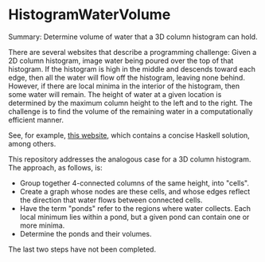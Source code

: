 # HistogramWaterVolume
Summary: Determine volume of water that a 3D column histogram can hold.

There are several websites that describe a programming challenge: Given a 2D column histogram,  image water being poured over the top of that histogram.
If the histogram is high in the middle and descends toward each edge, then all the water will flow off the histogram, leaving none behind.
However, if there are local minima in the interior of the histogram, then some water will remain.
The height of water at a given location is determined by the maximum column height to the left and to the right.
The challenge is to  find the volume of the remaining water in a computationally efficient manner.

See, for example, [this website](http://stackoverflow.com/questions/24414700/amazon-water-collected-between-towers), which contains a concise Haskell solution, among others.

This repository addresses the analogous case for a 3D column histogram.  The approach, as follows, is:
* Group together 4-connected columns of the same height, into "cells".
* Create a graph whose nodes are these cells, and whose edges reflect the direction that water flows between connected cells.
* Have the term "ponds" refer to the regions where water collects.  Each local minimum lies within a pond, but a given pond can contain one or more minima.
* Determine the ponds and their volumes.

The last two steps have not been completed.

